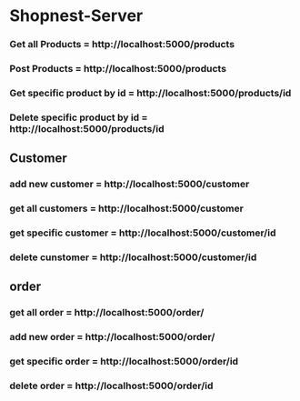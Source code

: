 # Shopnest-Server
### Get all Products = http://localhost:5000/products
### Post Products = http://localhost:5000/products
### Get specific product by id = http://localhost:5000/products/id
### Delete specific product by id = http://localhost:5000/products/id


## Customer 
### add new customer =  http://localhost:5000/customer
### get all customers = http://localhost:5000/customer
### get specific customer = http://localhost:5000/customer/id
### delete cunstomer =  http://localhost:5000/customer/id

## order 
 ###  get all order = http://localhost:5000/order/
 ### add new order = http://localhost:5000/order/
### get specific order = http://localhost:5000/order/id
### delete order =  http://localhost:5000/order/id

